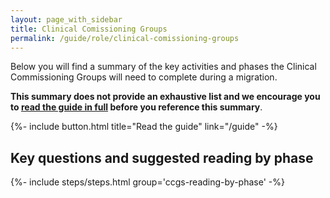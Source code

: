 ```yaml
---
layout: page_with_sidebar
title: Clinical Comissioning Groups
permalink: /guide/role/clinical-comissioning-groups
---
```


Below you will find a summary of the key activities and phases the Clinical Commissioning Groups will need to complete during a migration. 

**This summary does not provide an exhaustive list and we encourage you to [read the guide in full](/prm-practice-migration/guide) before you reference this summary**.

{%- include button.html title="Read the guide" link="/guide" -%}

## Key questions and suggested reading by phase

{%- include steps/steps.html group='ccgs-reading-by-phase' -%}

